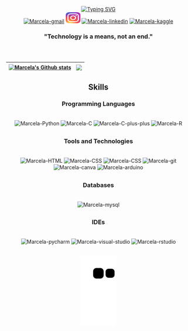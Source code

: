 <div  align="center">  
<a href="https://git.io/typing-svg"><img src="https://readme-typing-svg.demolab.com?font=Fira+Code&size=26&pause=1000&color=F7A811&center=true&width=435&lines=Hello+World!+I'm+Marcela+%F0%9F%96%96%F0%9F%8F%BC" alt="Typing SVG" /></a>
</div>

<div  style="display: inline_block" align="center">  
  <a href="mailto:contato.marcelaoliveiraf@gmail.com"><img alt="Marcela-gmail" height="30" width="40" src="https://cdn.jsdelivr.net/gh/devicons/devicon/icons/google/google-original.svg" /></a>
  <a href="https://www.instagram.com/marcela.oliveirafr/" target="_blank"><img alt="Marcela-instagram" height="30" width="40" src="https://raw.githubusercontent.com/tandpfun/skill-icons/59059d9d1a2c092696dc66e00931cc1181a4ce1f/icons/Instagram.svg" target="_blank"/></a>
  <a href="https://www.linkedin.com/in/marcela-oliveiraf/" target="_blank"><img alt="Marcela-linkedin" height="30" width="40" src="https://cdn.jsdelivr.net/gh/devicons/devicon/icons/linkedin/linkedin-original.svg" target="_blank"/></a>    
  <a href="https://www.kaggle.com/marcelaoliveiraf"  target="_blank"><img alt="Marcela-kaggle" height="30" width="40" src="https://cdn.jsdelivr.net/gh/devicons/devicon/icons/kaggle/kaggle-original.svg" target="_blank"/></a>  
</div>


<h3 align="center">"Technology is a means, not an end."</h3> 

##
<br>

<a href="https://github.com/marcela-oliveiraf/github-readme-stats"><img align="center" src="https://github-readme-stats.vercel.app/api?username=marcela-oliveiraf&show_icons=true&include_all_commits=true&theme=vision-friendly-dark&hide_border=true" alt="Marcela's Github stats" /></a> | <a href="https://github.com/marcela-oliveiraf/github-readme-stats"><img align="center" src="https://github-readme-stats.vercel.app/api/top-langs/?username=marcela-oliveiraf&layout=compact&theme=vision-friendly-dark&hide_border=true" /></a> |
| ------------- | ------------- |

##



<h2 align="center">Skills</h2>

<h3 align="center">Programming Languages</h3>
<div style="display: inline_block" align="center"><br>
  <img align="center" alt="Marcela-Python" height="40" width="40" src="https://cdn.jsdelivr.net/gh/devicons/devicon/icons/python/python-original.svg" />
  <img align="center" alt="Marcela-C" height="40" width="40" src="https://cdn.jsdelivr.net/gh/devicons/devicon/icons/c/c-original.svg" />   
  <img align="center" alt="Marcela-C-plus-plus" height="40" width="40" src="https://cdn.jsdelivr.net/gh/devicons/devicon/icons/cplusplus/cplusplus-original.svg" />
  <img align="center" alt="Marcela-R" height="40" width="40" src="https://www.r-project.org/logo/Rlogo.svg" />
</div>

## 

<h3 align="center">Tools and Technologies</h3>
<div style="display: inline_block" align="center"><br>
  <img align="center" alt="Marcela-HTML" height="40" width="40" src="https://cdn.jsdelivr.net/gh/devicons/devicon/icons/html5/html5-original.svg" />
  <img align="center" alt="Marcela-CSS" height="40" width="40" src="https://cdn.jsdelivr.net/gh/devicons/devicon/icons/css3/css3-original.svg" />
  <img align="center" alt="Marcela-CSS" height="40" width="40" src="https://cdn.jsdelivr.net/gh/devicons/devicon/icons/linux/linux-original.svg" />  
  <img align="center" alt="Marcela-git" height="40" width="40" src="https://cdn.jsdelivr.net/gh/devicons/devicon/icons/git/git-original.svg" />
  <img align="center" alt="Marcela-canva" height=40" width="40" src="https://cdn.jsdelivr.net/gh/devicons/devicon/icons/canva/canva-original.svg" />  
  <img align="center" alt="Marcela-arduino" height="40" width="40" src="https://cdn.jsdelivr.net/gh/devicons/devicon/icons/arduino/arduino-original.svg" />            
</div>

##

<h3 align="center">Databases</h3>
<div style="display: inline_block" align="center"><br>
  <img align="center" alt="Marcela-mysql" height="40" width="40" src="https://cdn.jsdelivr.net/gh/devicons/devicon/icons/mysql/mysql-original.svg" />          
</div>


##

<h3 align="center">IDEs</h3>
<div style="display: inline_block" align="center"><br>
  <img align="center" alt="Marcela-pycharm" height="40" width="40" src="https://cdn.jsdelivr.net/gh/devicons/devicon/icons/pycharm/pycharm-original.svg" />
  <img align="center" alt="Marcela-visual-studio" height="40" widht="40" src="https://cdn.jsdelivr.net/gh/devicons/devicon/icons/visualstudio/visualstudio-plain.svg" />
  <img align="center" alt="Marcela-rstudio" height="40" width="40" src="https://cdn.jsdelivr.net/gh/devicons/devicon/icons/rstudio/rstudio-original.svg" 
</div>

##


![](https://github.com/marcela-oliveiraf/marcela-oliveiraf/blob/output/github-contribution-grid-snake.svg)

